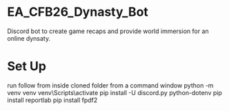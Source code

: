 # EA_CFB26_Dynasty_Bot
Discord bot to create game recaps and provide world immersion for an online dynsaty.


# Set Up
run follow from inside cloned folder from a command window
python -m venv venv
venv\Scripts\activate
pip install -U discord.py python-dotenv
pip install reportlab
pip install fpdf2

